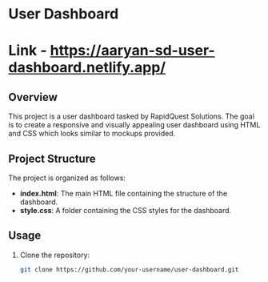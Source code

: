 # User Dashboard 

# Link - https://aaryan-sd-user-dashboard.netlify.app/

## Overview

This project is a user dashboard tasked by RapidQuest Solutions. The goal is to create a responsive and visually appealing user dashboard using HTML and CSS which looks similar to mockups provided.

## Project Structure

The project is organized as follows:

- **index.html**: The main HTML file containing the structure of the dashboard.
- **style.css**: A folder containing the CSS styles for the dashboard.

## Usage

1. Clone the repository:

   ```bash
   git clone https://github.com/your-username/user-dashboard.git
